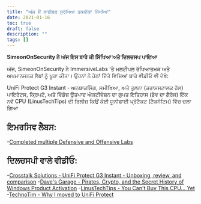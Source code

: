 ```yaml
---
title: "ਅੱਜ ਮੈਂ ਸਾਈਬਰ ਸੁਰੱਖਿਆ ਤਕਨੀਕਾਂ ਸਿੱਖੀਆਂ"
date: 2021-01-16
toc: true
draft: false
description: ""
tags: []
---
```


**SimeonOnSecurity ਨੇ ਅੱਜ ਇਸ ਬਾਰੇ ਕੀ ਸਿੱਖਿਆ ਅਤੇ ਦਿਲਚਸਪ ਪਾਇਆ**

ਅੱਜ, SimeonOnSecurity ਨੇ ImmersiveLabs 'ਤੇ ਮਲਟੀਪਲ ਰੱਖਿਆਤਮਕ ਅਤੇ ਅਪਮਾਨਜਨਕ ਲੈਬਾਂ ਨੂੰ ਪੂਰਾ ਕੀਤਾ। ਉਹਨਾਂ ਨੇ ਹੇਠਾਂ ਦਿੱਤੇ ਵਿਸ਼ਿਆਂ ਬਾਰੇ ਵੀਡੀਓ ਵੀ ਦੇਖੇ:

UniFi Protect G3 Instant - ਅਨਬਾਕਸਿੰਗ, ਸਮੀਖਿਆ, ਅਤੇ ਤੁਲਨਾ (ਕਰਾਸਸਟਾਲਕ ਹੱਲ)
ਪਾਇਰੇਟਸ, ਕ੍ਰਿਪਟੋ, ਅਤੇ ਵਿੰਡੋਜ਼ ਉਤਪਾਦ ਐਕਟੀਵੇਸ਼ਨ ਦਾ ਗੁਪਤ ਇਤਿਹਾਸ (ਡੇਵ ਦਾ ਗੈਰੇਜ)
ਇੱਕ ਨਵੇਂ CPU (LinusTechTips) ਦੀ ਰਿਲੀਜ਼
ਕਿਉਂ ਕੋਈ ਯੂਨੀਫਾਈ ਪ੍ਰੋਟੈਕਟ (ਟੈਕਨੋਟਿਮ) ਵਿੱਚ ਚਲਾ ਗਿਆ

## ਇਮਰਸਿਵ ਲੈਬਸ:
-[Completed multiple Defensive and Offensive Labs](https://www.immersivelabs.com/)

## ਦਿਲਚਸਪੀ ਵਾਲੇ ਵੀਡੀਓ:
-[Crosstalk Solutions - UniFi Protect G3 Instant - Unboxing, review, and comparison](https://www.youtube.com/watch?v=JmLqZ36aKJA&t)
-[Dave's Garage - Pirates, Crypto, and the Secret History of Windows Product Activation](https://www.youtube.com/watch?v=FpKNFCFABp0)
-[LinusTechTips - You Can't Buy This CPU... Yet](https://www.youtube.com/watch?v=g2BEr6BCg_E)
-[TechnoTim - Why I moved to UniFi Protect](https://www.youtube.com/watch?v=W9XgDZAezkg)